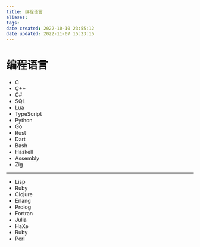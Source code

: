 ```yaml
---
title: 编程语言
aliases: 
tags: 
date created: 2022-10-10 23:55:12
date updated: 2022-11-07 15:23:16
---
```


# 编程语言

- C
- C++
- C#
- SQL
- Lua
- TypeScript
- Python
- Go
- Rust
- Dart
- Bash
- Haskell
- Assembly
- Zig
---
- Lisp
- Ruby
- Clojure
- Erlang
- Prolog
- Fortran
- Julia
- HaXe
- Ruby
- Perl
